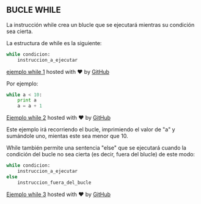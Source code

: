 ## BUCLE WHILE

La instrucción while crea un blucle que se ejecutará mientras su condición sea cierta.

La estructura de while es la siguiente:
```python
while condicion:
    instruccion_a_ejecutar
```
[ejemplo while 1](https://gist.github.com/psicobyte/49558d950abd5026abc7#file-ejemplo-while-1) hosted with ❤ by [GitHub](https://github.com)

Por ejemplo:
```python
while a < 10:
    print a
    a = a + 1
```
[Ejemplo while 2](https://gist.github.com/psicobyte/37c8f3f49d8bb66a8d38#file-ejemplo-while-2) hosted with ❤ by [GitHub](https://github.com)

Este ejemplo irá recorriendo el bucle, imprimiendo el valor de "a" y sumándole uno, mientas este sea menor que 10.

While también permite una sentencia "else" que se ejecutará cuando la condición del bucle no sea cierta (es decir, fuera del blucle) de este modo:
```python
while condicion:
    instruccion_a_ejecutar
else
    instruccion_fuera_del_bucle
```
[Ejemplo while 3](https://gist.github.com/psicobyte/cf8864c3dc5d8e82d6a9#file-ejemplo-while-3) hosted with ❤ by [GitHub](https://github.com) 